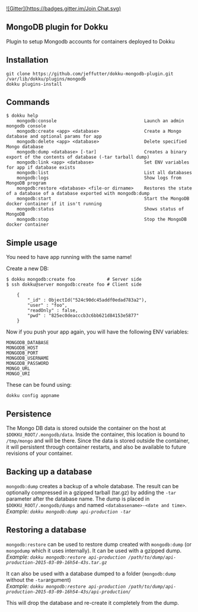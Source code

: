 [![Gitter](https://badges.gitter.im/Join Chat.svg)](https://gitter.im/jeffutter/dokku-mongodb-plugin?utm_source=badge&utm_medium=badge&utm_campaign=pr-badge&utm_content=badge)

MongoDB plugin for Dokku
---------------------------
Plugin to setup Mongodb accounts for containers deployed to Dokku


Installation
------------
```
git clone https://github.com/jeffutter/dokku-mongodb-plugin.git /var/lib/dokku/plugins/mongodb
dokku plugins-install
```


Commands
--------
```
$ dokku help
    mongodb:console                 		        Launch an admin mongodb console
    mongodb:create <app> <database> 		        Create a Mongo database and optional params for app
    mongodb:delete <app> <database> 		        Delete specified Mongo database
    mongodb:dump <database> [-tar]                  Creates a binary export of the contents of database (-tar tarball dump)
    mongodb:link <app> <database>	       	        Set ENV variables for app if database exists
    mongodb:list                    		        List all databases
    mongodb:logs                    		        Show logs from MongoDB program
    mongodb:restore <database> <file-or dirname>    Restores the state of a database of a database exported with mongodb:dump
    mongodb:start                   		        Start the MongoDB docker container if it isn't running
    mongodb:status                  		        Shows status of MongoDB
    mongodb:stop                    		        Stop the MongoDB docker container
```

Simple usage
------------
You need to have app running with the same name!

Create a new DB:
```
$ dokku mongodb:create foo            # Server side
$ ssh dokku@server mongodb:create foo # Client side

    {
        "_id" : ObjectId("524c90dc45addf0edad783a2"),
        "user" : "foo",
        "readOnly" : false,
        "pwd" : "825ec0deacccb3c6bb621d84153e5877"
    }

```

Now if you push your app again, you will have the following ENV variables:
```
MONGODB_DATABASE
MONGODB_HOST
MONGODB_PORT
MONGODB_USERNAME
MONGODB_PASSWORD
MONGO_URL
MONGO_URI
```

These can be found using:
```
dokku config appname
```

Persistence
-----------

The Mongo DB data is stored outside the container on the host at `$DOKKU_ROOT/.mongodb/data`. Inside the container, this location is bound to `/tmp/mongo` and will be there. 
Since the data is stored outside the container, it will persistent through container restarts, and also be available to future revisions of your container. 

Backing up a database
---------------------

`mongodb:dump` creates a backup of a whole database. The result can be optionally compressed in a gzipped tarball (tar.gz) by adding the `-tar` parameter after the database name. The dump is placed in `$DOKKU_ROOT/.mongodb/dumps` and named `<databasename>-<date and time>`.  
*Example: `dokku mongodb:dump api-production -tar`*

Restoring a database
--------------------
`mongodb:restore` can be used to restore dump created with `mongodb:dump` (or `mongodump` which it uses internally). It can be used with a gzipped dump.  
*Example: `dokku mongodb:restore api-production /path/to/dump/api-production-2015-03-09-16h54-43s.tar.gz`*  
  
It can also be used with a database dumped to a folder (`mongodb:dump` without the `-tar`argument)  
*Example: `dokku mongodb:restore api-production /path/to/dump/api-production-2015-03-09-16h54-43s/api-production/`*  
  
This will drop the database and re-create it completely from the dump.
